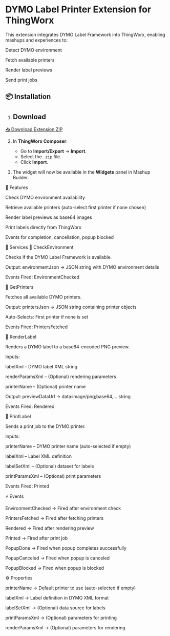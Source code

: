 # **DYMO Label Printer Extension for ThingWorx**

This extension integrates DYMO Label Framework into ThingWorx, enabling mashups and experiences to:

Detect DYMO environment

Fetch available printers

Render label previews

Send print jobs

## **📦 Installation**
1.  ## Download
[📥 Download Extension ZIP](https://github.com/Jamal8548/twx-dymo_extension/raw/main/Dymo_ThingworxExtension.zip)


2. In **ThingWorx Composer**:
   - Go to **Import/Export** → **Import**.
   - Select the `.zip` file.
   - Click **Import**.

3. The widget will now be available in the **Widgets** panel in Mashup Builder.

🚀 Features

Check DYMO environment availability

Retrieve available printers (auto-select first printer if none chosen)

Render label previews as base64 images

Print labels directly from ThingWorx

Events for completion, cancellation, popup blocked

📂 Services
🔹 CheckEnvironment

Checks if the DYMO Label Framework is available.

Output: environmentJson → JSON string with DYMO environment details

Events Fired: EnvironmentChecked

🔹 GetPrinters

Fetches all available DYMO printers.

Output: printersJson → JSON string containing printer objects

Auto-Selects: First printer if none is set

Events Fired: PrintersFetched

🔹 RenderLabel

Renders a DYMO label to a base64-encoded PNG preview.

Inputs:

labelXml – DYMO label XML string

renderParamsXml – (Optional) rendering parameters

printerName – (Optional) printer name

Output: previewDataUrl → data:image/png;base64,... string

Events Fired: Rendered

🔹 PrintLabel

Sends a print job to the DYMO printer.

Inputs:

printerName – DYMO printer name (auto-selected if empty)

labelXml – Label XML definition

labelSetXml – (Optional) dataset for labels

printParamsXml – (Optional) print parameters

Events Fired: Printed

⚡ Events

EnvironmentChecked → Fired after environment check

PrintersFetched → Fired after fetching printers

Rendered → Fired after rendering preview

Printed → Fired after print job

PopupDone → Fired when popup completes successfully

PopupCanceled → Fired when popup is canceled

PopupBlocked → Fired when popup is blocked

⚙️ Properties

printerName → Default printer to use (auto-selected if empty)

labelXml → Label definition in DYMO XML format

labelSetXml → (Optional) data source for labels

printParamsXml → (Optional) parameters for printing

renderParamsXml → (Optional) parameters for rendering
